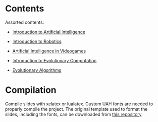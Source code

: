 # Contents

Assorted contents:

* [Introduction to Artificial Intelligence ](introduction/introduction.pdf)

* [Introduction to Robotics](robotics/robotics.pdf)

* [Artificial Intelligence in Videogames](aivideogames/aivideogames.pdf)

* [Introduction to Evolutionary Computation](introEC/introEC.pdf)

* [Evolutionary Algorithms](EAs/EAs.pdf)

# Compilation

Compile slides with xelatex or lualatex. Custom UAH fonts are needed to properly compile the project. The original template used to format the slides, including the fonts, can be downloaded from [this repository](https://github.com/dfbarrero/UAH-beamer-template).

